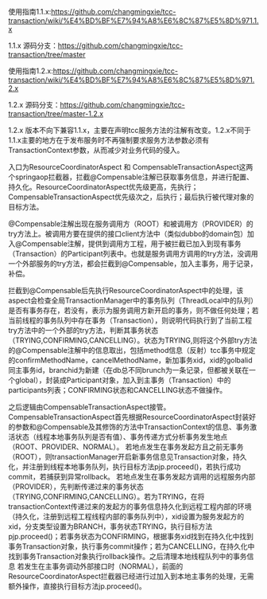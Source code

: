 
使用指南1.1.x:https://github.com/changmingxie/tcc-transaction/wiki/%E4%BD%BF%E7%94%A8%E6%8C%87%E5%8D%971.1.x

1.1.x 源码分支：https://github.com/changmingxie/tcc-transaction/tree/master

使用指南1.2.x:https://github.com/changmingxie/tcc-transaction/wiki/%E4%BD%BF%E7%94%A8%E6%8C%87%E5%8D%971.2.x

1.2.x 源码分支：https://github.com/changmingxie/tcc-transaction/tree/master-1.2.x

1.2.x 版本不向下兼容1.1.x，主要在声明tcc服务方法的注解有改变。1.2.x不同于1.1.x主要的地方在于发布服务时不再强制要求服务方法参数必须有TransactionContext参数，从而减少对业务代码的侵入。


入口为ResourceCoordinatorAspect 和 CompensableTransactionAspect这两个springaop拦截器，拦截@Compensable注解已获取事务信息，并进行配置、持久化。ResourceCoordinatorAspect优先级更高，先执行；CompensableTransactionAspect优先级次之，后执行；最后执行被代理对象的目标方法。

@Compensable注解出现在服务调用方（ROOT）和被调用方（PROVIDER）的try方法上。被调用方要在提供的接口client方法中（类似dubbo的domain包）加入@Compensable注解，提供到调用方工程，用于被拦截已加入到现有事务（Transaction）的Participant列表中。也就是服务调用方调用的try方法，没调用一个外部服务的try方法，都会拦截到@Compensable，加入主事务，用于记录，补偿。

拦截到@Compensable后先执行ResourceCoordinatorAspect中的处理，该aspect会检查全局TransactionManager中的事务队列（ThreadLocal中的队列）是否有事务存在，若没有，表示为服务调用方新开启的事务，则不做任何处理；若当前线程的事务队列中存在事务（Transaction），则说明代码执行到了当前工程try方法中的一个外部的try方法，判断其事务状态（TRYING,CONFIRMING,CANCELLING）。状态为TRYING,则将这个外部try方法的@Compensable注解中的信息取出，包括method信息（反射）tcc事务中规定的confirmMethodName，cancelMethodName，新加事务xid，xid的golbalid同主事务id，branchid为新建（在db总不同brunch为一条记录，但都被关联在一个global），封装成Participant对象，加入到主事务（Transaction）中的participants列表；CONFIRMING状态和CANCELLING状态不做操作。

之后逻辑由CompensableTransactionAspect接管。CompensableTransactionAspect首先根据ResourceCoordinatorAspect封装好的参数和@Compensable及其修饰的方法中TransactionContext的信息、事务激活状态（线程本地事务队列是否有值）、事务传递方式分析事务发生地点（ROOT、PROVIDER、NORMAL）。
若地点发生在事务发起方且之前无事务（ROOT），则transactionManager开启新事务信息见Transaction对象，持久化，并注册到线程本地事务队列，执行目标方法pjp.proceed()，若执行成功commit，若捕获到异常rollback。
若地点发生在事务发起方调用的远程服务内部（PROVIDER），先判断传递过来的事务状态（TRYING,CONFIRMING,CANCELLING）。若为TRYING，在将transactionContext传递过来的发起方的事务信息持久化到远程工程内部的环境（持久化，注册到远程工程线程内部的事务队列中），xid设置为服务发起方的xid，分支类型设置为BRANCH，事务状态TRYING，执行目标方法pjp.proceed()；若事务状态为CONFIRMING，根据事务xid找到在持久化中找到事务Transaction对象，执行事务commit操作；若为CANCELLING，在持久化中找到事务Transaction对象执行rollback操作。之后清理本地线程队列中的事务信息
若发生在主事务调动外部接口时（NORMAL），前面的ResourceCoordinatorAspect拦截器已经进行过加入到本地主事务的处理，无需额外操作，直接执行目标方法jp.proceed()。
